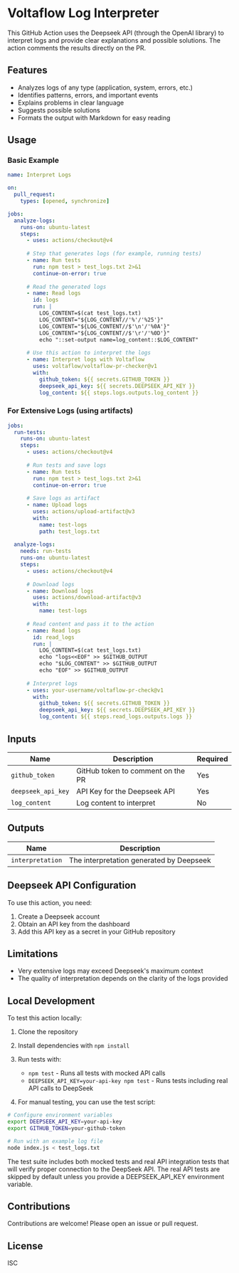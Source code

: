 # Voltaflow Log Interpreter

This GitHub Action uses the Deepseek API (through the OpenAI library) to interpret logs and provide clear explanations and possible solutions. The action comments the results directly on the PR.

## Features

- Analyzes logs of any type (application, system, errors, etc.)
- Identifies patterns, errors, and important events
- Explains problems in clear language
- Suggests possible solutions
- Formats the output with Markdown for easy reading

## Usage

### Basic Example

```yaml
name: Interpret Logs

on:
  pull_request:
    types: [opened, synchronize]

jobs:
  analyze-logs:
    runs-on: ubuntu-latest
    steps:
      - uses: actions/checkout@v4
      
      # Step that generates logs (for example, running tests)
      - name: Run tests
        run: npm test > test_logs.txt 2>&1
        continue-on-error: true
      
      # Read the generated logs
      - name: Read logs
        id: logs
        run: |
          LOG_CONTENT=$(cat test_logs.txt)
          LOG_CONTENT="${LOG_CONTENT//'%'/'%25'}"
          LOG_CONTENT="${LOG_CONTENT//$'\n'/'%0A'}"
          LOG_CONTENT="${LOG_CONTENT//$'\r'/'%0D'}"
          echo "::set-output name=log_content::$LOG_CONTENT"
      
      # Use this action to interpret the logs
      - name: Interpret logs with Voltaflow
        uses: voltaflow/voltaflow-pr-checker@v1
        with:
          github_token: ${{ secrets.GITHUB_TOKEN }}
          deepseek_api_key: ${{ secrets.DEEPSEEK_API_KEY }}
          log_content: ${{ steps.logs.outputs.log_content }}
```

### For Extensive Logs (using artifacts)

```yaml
jobs:
  run-tests:
    runs-on: ubuntu-latest
    steps:
      - uses: actions/checkout@v4
      
      # Run tests and save logs
      - name: Run tests
        run: npm test > test_logs.txt 2>&1
        continue-on-error: true
      
      # Save logs as artifact
      - name: Upload logs
        uses: actions/upload-artifact@v3
        with:
          name: test-logs
          path: test_logs.txt
  
  analyze-logs:
    needs: run-tests
    runs-on: ubuntu-latest
    steps:
      - uses: actions/checkout@v4
      
      # Download logs
      - name: Download logs
        uses: actions/download-artifact@v3
        with:
          name: test-logs
      
      # Read content and pass it to the action
      - name: Read logs
        id: read_logs
        run: |
          LOG_CONTENT=$(cat test_logs.txt)
          echo "logs<<EOF" >> $GITHUB_OUTPUT
          echo "$LOG_CONTENT" >> $GITHUB_OUTPUT
          echo "EOF" >> $GITHUB_OUTPUT
      
      # Interpret logs
      - uses: your-username/voltaflow-pr-check@v1
        with:
          github_token: ${{ secrets.GITHUB_TOKEN }}
          deepseek_api_key: ${{ secrets.DEEPSEEK_API_KEY }}
          log_content: ${{ steps.read_logs.outputs.logs }}
```

## Inputs

| Name | Description | Required |
|--------|-------------|-----------|
| `github_token` | GitHub token to comment on the PR | Yes |
| `deepseek_api_key` | API Key for the Deepseek API | Yes |
| `log_content` | Log content to interpret | No |

## Outputs

| Name | Description |
|--------|-------------|
| `interpretation` | The interpretation generated by Deepseek |

## Deepseek API Configuration

To use this action, you need:

1. Create a Deepseek account
2. Obtain an API key from the dashboard
3. Add this API key as a secret in your GitHub repository

## Limitations

- Very extensive logs may exceed Deepseek's maximum context
- The quality of interpretation depends on the clarity of the logs provided

## Local Development

To test this action locally:

1. Clone the repository
2. Install dependencies with `npm install`
3. Run tests with:
   - `npm test` - Runs all tests with mocked API calls
   - `DEEPSEEK_API_KEY=your-api-key npm test` - Runs tests including real API calls to DeepSeek

4. For manual testing, you can use the test script:

```bash
# Configure environment variables
export DEEPSEEK_API_KEY=your-api-key
export GITHUB_TOKEN=your-github-token

# Run with an example log file
node index.js < test_logs.txt
```

The test suite includes both mocked tests and real API integration tests that will verify proper connection to the DeepSeek API. The real API tests are skipped by default unless you provide a DEEPSEEK_API_KEY environment variable.

## Contributions

Contributions are welcome! Please open an issue or pull request.

## License

ISC
